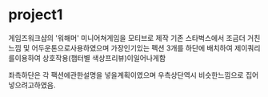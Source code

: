 # project1

게임즈워크샵의 '워해머' 미니어쳐게임을 모티브로 제작
기존 스타벅스에서 조금더 거친느낌 및 어두운톤으로사용하였으며
가장인기있는 펙션 3개를 하단에 배치하여 제이쿼리를이용하여 상호작용(챕터별 색상프리뷰)이일어나게함

좌측하단은 각 팩션에관한설명을 넣을계획이였으며
우측상단역시 비슷한느낌으로 집어넣으려고하였음.




